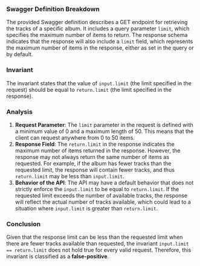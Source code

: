 ### Swagger Definition Breakdown
The provided Swagger definition describes a GET endpoint for retrieving the tracks of a specific album. It includes a query parameter `limit`, which specifies the maximum number of items to return. The response schema indicates that the response will also include a `limit` field, which represents the maximum number of items in the response, either as set in the query or by default.

### Invariant
The invariant states that the value of `input.limit` (the limit specified in the request) should be equal to `return.limit` (the limit specified in the response).

### Analysis
1. **Request Parameter**: The `limit` parameter in the request is defined with a minimum value of 0 and a maximum length of 50. This means that the client can request anywhere from 0 to 50 items.
2. **Response Field**: The `return.limit` in the response indicates the maximum number of items returned in the response. However, the response may not always return the same number of items as requested. For example, if the album has fewer tracks than the requested limit, the response will contain fewer tracks, and thus `return.limit` may be less than `input.limit`.
3. **Behavior of the API**: The API may have a default behavior that does not strictly enforce the `input.limit` to be equal to `return.limit`. If the requested limit exceeds the number of available tracks, the response will reflect the actual number of tracks available, which could lead to a situation where `input.limit` is greater than `return.limit`.

### Conclusion
Given that the response limit can be less than the requested limit when there are fewer tracks available than requested, the invariant `input.limit == return.limit` does not hold true for every valid request. Therefore, this invariant is classified as a **false-positive**.
